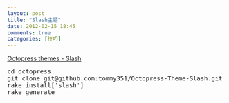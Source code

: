 ```yaml
---
layout: post
title: "Slash主题"
date: 2012-02-15 18:45
comments: true
categories: [技巧] 
---
```


[Octopress themes - Slash](http://zespia.tw/Octopress-Theme-Slash/index_tw.html)

<pre>
cd octopress
git clone git@github.com:tommy351/Octopress-Theme-Slash.git .themes/slash
rake install['slash']
rake generate
</pre>
